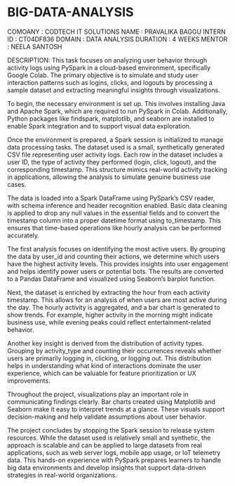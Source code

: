 # BIG-DATA-ANALYSIS
COMOANY : CODTECH IT SOLUTIONS
NAME : PRAVALIKA BAGGU
INTERN ID : CT04DF836
DOMAIN : DATA ANALYSIS
DURATION : 4 WEEKS
MENTOR : NEELA SANTOSH

DESCRIPTION:
This task focuses on analyzing user behavior through activity logs using PySpark in a cloud-based environment, specifically Google Colab. The primary objective is to simulate and study user interaction patterns such as logins, clicks, and logouts by processing a sample dataset and extracting meaningful insights through visualizations.

To begin, the necessary environment is set up. This involves installing Java and Apache Spark, which are required to run PySpark in Colab. Additionally, Python packages like findspark, matplotlib, and seaborn are installed to enable Spark integration and to support visual data exploration.

Once the environment is prepared, a Spark session is initialized to manage data processing tasks. The dataset used is a small, synthetically generated CSV file representing user activity logs. Each row in the dataset includes a user ID, the type of activity they performed (login, click, logout), and the corresponding timestamp. This structure mimics real-world activity tracking in applications, allowing the analysis to simulate genuine business use cases.

The data is loaded into a Spark DataFrame using PySpark’s CSV reader, with schema inference and header recognition enabled. Basic data cleaning is applied to drop any null values in the essential fields and to convert the timestamp column into a proper datetime format using to_timestamp. This ensures that time-based operations like hourly analysis can be performed accurately.

The first analysis focuses on identifying the most active users. By grouping the data by user_id and counting their actions, we determine which users have the highest activity levels. This provides insights into user engagement and helps identify power users or potential bots. The results are converted to a Pandas DataFrame and visualized using Seaborn’s barplot function.

Next, the dataset is enriched by extracting the hour from each activity timestamp. This allows for an analysis of when users are most active during the day. The hourly activity is aggregated, and a bar chart is generated to show trends. For example, higher activity in the morning might indicate business use, while evening peaks could reflect entertainment-related behavior.

Another key insight is derived from the distribution of activity types. Grouping by activity_type and counting their occurrences reveals whether users are primarily logging in, clicking, or logging out. This distribution helps in understanding what kind of interactions dominate the user experience, which can be valuable for feature prioritization or UX improvements.

Throughout the project, visualizations play an important role in communicating findings clearly. Bar charts created using Matplotlib and Seaborn make it easy to interpret trends at a glance. These visuals support decision-making and help validate assumptions about user behavior.

The project concludes by stopping the Spark session to release system resources. While the dataset used is relatively small and synthetic, the approach is scalable and can be applied to large datasets from real applications, such as web server logs, mobile app usage, or IoT telemetry data. This hands-on experience with PySpark prepares learners to handle big data environments and develop insights that support data-driven strategies in real-world organizations.
